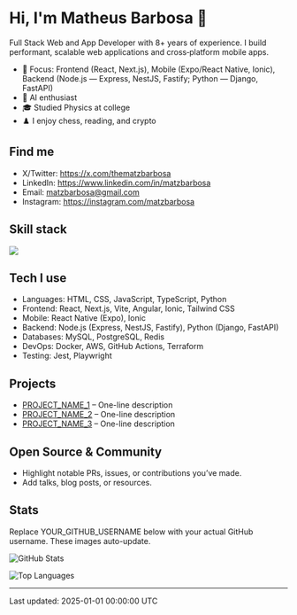 <!--
This README will appear on your GitHub profile if it lives in a repository named exactly like your GitHub username.

How to use:
1) Create a public repo on GitHub named YOUR_GITHUB_USERNAME.
2) Put this README.md at the root of that repo.
3) Replace placeholders (YOUR_NAME, YOUR_GITHUB_USERNAME, links, tech stack).
4) Commit and push. Optional: add the provided GitHub Action later to auto-update the "Last updated" line.
-->

# Hi, I'm Matheus Barbosa 👋

Full Stack Web and App Developer with 8+ years of experience.
I build performant, scalable web applications and cross‑platform mobile apps.

- 🚀 Focus: Frontend (React, Next.js), Mobile (Expo/React Native, Ionic), Backend (Node.js — Express, NestJS, Fastify; Python — Django, FastAPI)
- 🧠 AI enthusiast
- 🎓 Studied Physics at college
- ♟️ I enjoy chess, reading, and crypto

## Find me
- X/Twitter: https://x.com/thematzbarbosa
- LinkedIn: https://www.linkedin.com/in/matzbarbosa
- Email: matzbarbosa@gmail.com
- Instagram: https://instagram.com/matzbarbosa

## Skill stack
<img src="https://skillicons.dev/icons?i=aws,docker,git,github,python,js,ts,nodejs,figma" />

## Tech I use
- Languages: HTML, CSS, JavaScript, TypeScript, Python
- Frontend: React, Next.js, Vite, Angular, Ionic, Tailwind CSS
- Mobile: React Native (Expo), Ionic
- Backend: Node.js (Express, NestJS, Fastify), Python (Django, FastAPI)
- Databases: MySQL, PostgreSQL, Redis
- DevOps: Docker, AWS, GitHub Actions, Terraform
- Testing: Jest, Playwright

## Projects
- [PROJECT_NAME_1](https://github.com/YOUR_GITHUB_USERNAME/REPO_1) – One-line description
- [PROJECT_NAME_2](https://github.com/YOUR_GITHUB_USERNAME/REPO_2) – One-line description
- [PROJECT_NAME_3](https://github.com/YOUR_GITHUB_USERNAME/REPO_3) – One-line description

## Open Source & Community
- Highlight notable PRs, issues, or contributions you’ve made.
- Add talks, blog posts, or resources.

## Stats
Replace YOUR_GITHUB_USERNAME below with your actual GitHub username. These images auto-update.

![GitHub Stats](https://github-readme-stats.vercel.app/api?username=matzbarbosa&count_private=true&show_icons=true&theme=react)

![Top Languages](https://github-readme-stats.vercel.app/api/top-langs/?username=matzbarbosa&layout=compact&theme=react)

<!-- Optional: Streak stats (remove if not wanted) -->
<!-- ![GitHub Streak](https://streak-stats.demolab.com?user=YOUR_GITHUB_USERNAME&theme=react) -->

---

Last updated: 2025-01-01 00:00:00 UTC